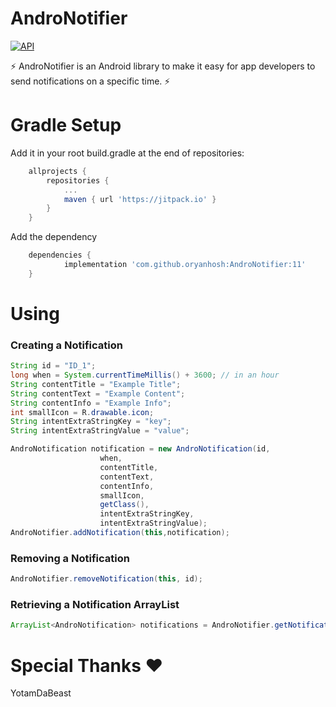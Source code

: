 # AndroNotifier
[![API](https://img.shields.io/badge/API-14%2B-green.svg?style=flat)](https://android-arsenal.com/api?level=14)

:zap: AndroNotifier is an Android library to make it easy for app developers to send notifications on a specific time. :zap:


# Gradle Setup
Add it in your root build.gradle at the end of repositories:
```gradle
	allprojects {
		repositories {
			...
			maven { url 'https://jitpack.io' }
		}
	}
```
Add the dependency
```gradle
	dependencies {
	        implementation 'com.github.oryanhosh:AndroNotifier:11'
	}
```

# Using
### Creating a Notification
```java
String id = "ID_1";
long when = System.currentTimeMillis() + 3600; // in an hour
String contentTitle = "Example Title";
String contentText = "Example Content";
String contentInfo = "Example Info";
int smallIcon = R.drawable.icon;
String intentExtraStringKey = "key";
String intentExtraStringValue = "value";

AndroNotification notification = new AndroNotification(id,
                    when,
                    contentTitle,
                    contentText,
                    contentInfo,
                    smallIcon,
                    getClass(),
                    intentExtraStringKey,
                    intentExtraStringValue);
AndroNotifier.addNotification(this,notification);
```
### Removing a Notification
```java
AndroNotifier.removeNotification(this, id);
```
### Retrieving a Notification ArrayList
```java
ArrayList<AndroNotification> notifications = AndroNotifier.getNotifications(this);
```
# Special Thanks :heart:
YotamDaBeast

